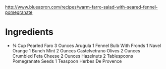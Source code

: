 http://www.blueapron.com/recipes/warm-farro-salad-with-seared-fennel-pomegranate

# Ingredients
* ¾ Cup Pearled Faro
3 Ounces Arugula
1 Fennel Bulb With Fronds 
1 Navel Orange
1 Bunch Mint
2 Ounces Castelvetrano Olives
2 Ounces Crumbled Feta Cheese
2 Ounces Hazelnuts
2 Tablespoons Pomegranate Seeds
1 Teaspoon Herbes De Provence
